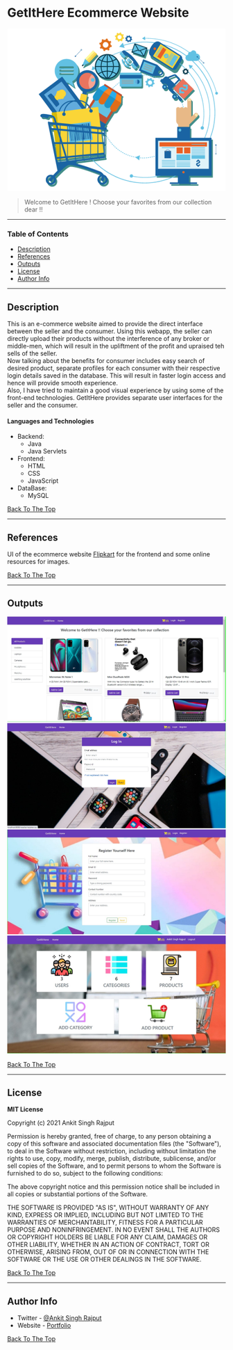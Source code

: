 # GetItHere Ecommerce Website

![Project Image](Outputs/Ecommerce-Website.png)

> Welcome to GetItHere ! Choose your favorites from our collection dear !!

---

### Table of Contents

- [Description](#description)
- [References](#references)
- [Outputs](#outputs)
- [License](#license)
- [Author Info](#author-info)

---

## Description

This is an e-commerce website aimed to provide the direct interface between the seller and the consumer. Using this webapp, the seller can directly upload their products without the interference of any broker or middle-men, which will result in the upliftment of the profit and upraised teh sells of the seller.<br>
Now talking about the benefits for consumer includes easy search of desired product, separate profiles for each consumer with their respective login details saved in the database. This will result in faster login access and hence will provide smooth experience.<br>
Also, I have tried to maintain a good visual experience by using some of the front-end technologies. GetItHere provides separate user interfaces for the seller and the consumer.

#### Languages and Technologies

- Backend:
  - Java
  - Java Servlets
- Frontend:
   - HTML
   - CSS
   - JavaScript
- DataBase:
  - MySQL

[Back To The Top](#getithere-ecommerce-website)

---

## References

UI of the ecommerce website [Flipkart](flipkart.com) for the frontend and some online resources for images.

[Back To The Top](#getithere-ecommerce-website)

---

## Outputs

![](Outputs/op1.jpg)
![](Outputs/op2.jpg)
![](Outputs/op3.jpg)
![](Outputs/op4.jpg)


[Back To The Top](#getithere-ecommerce-website)

---
## License

**MIT License**

Copyright (c) 2021 Ankit Singh Rajput

Permission is hereby granted, free of charge, to any person obtaining a copy
of this software and associated documentation files (the "Software"), to deal
in the Software without restriction, including without limitation the rights
to use, copy, modify, merge, publish, distribute, sublicense, and/or sell
copies of the Software, and to permit persons to whom the Software is
furnished to do so, subject to the following conditions:

The above copyright notice and this permission notice shall be included in all
copies or substantial portions of the Software.

THE SOFTWARE IS PROVIDED "AS IS", WITHOUT WARRANTY OF ANY KIND, EXPRESS OR
IMPLIED, INCLUDING BUT NOT LIMITED TO THE WARRANTIES OF MERCHANTABILITY,
FITNESS FOR A PARTICULAR PURPOSE AND NONINFRINGEMENT. IN NO EVENT SHALL THE
AUTHORS OR COPYRIGHT HOLDERS BE LIABLE FOR ANY CLAIM, DAMAGES OR OTHER
LIABILITY, WHETHER IN AN ACTION OF CONTRACT, TORT OR OTHERWISE, ARISING FROM,
OUT OF OR IN CONNECTION WITH THE SOFTWARE OR THE USE OR OTHER DEALINGS IN THE
SOFTWARE.

[Back To The Top](#getithere-ecommerce-website)

---

## Author Info

- Twitter - [@Ankit Singh Rajput](https://twitter.com/_ankit_sr)
- Website - [Portfolio](https://anit-sr.github.com)

[Back To The Top](#getithere-ecommerce-website)

